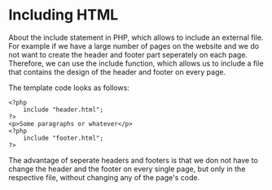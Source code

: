 # Including HTML #

About the include statement in PHP, which allows to include an external file. For example if we have a large number of pages on the website and we do not want to create the header and footer part seperately on each page. 
Therefore, we can use the include function, which allows us to include a file that contains the design of the header and footer on every page.

The template code looks as follows:

```
<?php
	include "header.html";
?>
<p>Some paragraphs or whatever</p>
<?php
	include "footer.html";
?>
```

The advantage of seperate headers and footers is that we don not have to change the header and the footer on every single page, but only in the respective file, without changing any of the page's code.